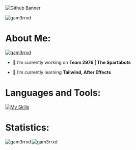 
![Github Banner](https://github.com/Gam3rrXD/Gam3rrXD/assets/84348006/fce4081b-ab6f-4751-a488-71c1b1463717)

<p align="left"> <img src="https://komarev.com/ghpvc/?username=gam3rrxd&label=Profile%20views&color=0e75b6&style=flat" alt="gam3rrxd" /> </p>

# About Me:
<p align="left"> <a href="https://github.com/Gam3rrXD"><img src="https://github-profile-trophy.vercel.app/?username=gam3rrxd&theme=discord" alt="gam3rrxd" /></a> </p>

- 🔭 I’m currently working on **Team 2976 | The Spartabots**

- 🌱 I’m currently learning **Tailwind, After Effects**

# Languages and Tools:

[![My Skills](https://skillicons.dev/icons?i=ae,apple,arduino,arch,atom,autocad,azure,bash,blender,cs,cpp,cloudflare,css,debian,discord,bots,discordjs,docker,dotnet,eclipse,electron,firebase,flask,gcp,git,github,gitlab,gmail,go,gradle,grafana,heroku,html,idea,ai,instagram,java,js,kali,kubernetes,lua,linkedin,mongodb,mysql,netlify,nextjs,nginx,nodejs,npm,ps,pr,powershell,pycharm,py,raspberrypi,react,redhat,regex,replit,stackoverflow,svg,tailwind,ts,ubuntu,twitter,vscode,visualstudio,webpack,wordpress&theme=dark)](https://github.com/Gam3rrXD)

# Statistics:
<p><img align="left" src="https://github-readme-stats.vercel.app/api?username=gam3rrxd&show_icons=true&locale=en&theme=dark" alt="gam3rrxd" /></p>
<p><img align="left" src="https://github-readme-streak-stats.herokuapp.com/?user=gam3rrxd&theme=dark" alt="gam3rrxd" /></p>
